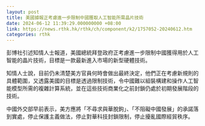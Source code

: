 ```yaml
---
layout: post
title: 美國據報正考慮進一步限制中國獲取人工智能所需晶片技術
date: 2024-06-12 11:39:29.000000000 +08:00
link: https://news.rthk.hk/rthk/ch/component/k2/1757052-20240612.htm
categories: rthk
---
```


彭博社引述知情人士報道，美國總統拜登政府正考慮進一步限制中國獲得用於人工智能的晶片技術，目標是一款最新進入市場的新型硬體技術。

知情人士說，目前仍未清楚美方官員何時會做出最終決定，他們正在考慮新規則的具體範圍，又透露美國的目標是透過限制技術，令中國難以組裝構建和操作人工智能模型所需的複雜計算系統，並在這些技術商業化之前封鎖仍處於初期發展階段的技術。

中國外交部早前表示，美方應將「不尋求與華脫鉤」、「不阻礙中國發展」的承諾落到實處，停止保護主義做法，停止對華科技封鎖限制，停止擾亂國際經貿秩序。
